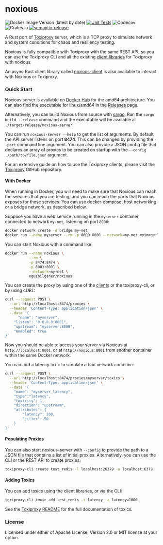 # noxious

![Docker Image Version (latest by date)](https://img.shields.io/docker/v/oguzbilgener/noxious)
[![Unit Tests](https://github.com/oguzbilgener/noxious/actions/workflows/unit_tests.yml/badge.svg)](https://github.com/oguzbilgener/noxious/actions/workflows/unit_tests.yml)
![Codecov](https://img.shields.io/codecov/c/gh/oguzbilgener/noxious)
![Crates.io](https://img.shields.io/crates/l/noxious)
[![semantic-release](https://img.shields.io/badge/semantic--release-enabled-brightgreen?logo=semantic-release)](https://github.com/semantic-release/semantic-release)

A Rust port of [Toxiproxy] server, which is a TCP proxy to simulate network and system conditions for chaos and resiliency testing.

Noxious is fully compatible with Toxiproxy with the same REST API, so you can use the Toxiproxy CLI and all the existing [client libraries][clients] for Toxiproxy with noxious.

An async Rust client library called [noxious-client] is also available to interact with Noxious or Toxiproxy.


[Toxiproxy]: https://github.com/Shopify/toxiproxy
[clients]: https://github.com/Shopify/toxiproxy#clients
[noxious-client]: https://docs.rs/noxious-client

### Quick Start

Noxious server is available on [Docker Hub] for the amd64 architecture. You can also find the executable for linux/amd64 in the [Releases] page.

Alternatively, you can build Noxious from source with [cargo]. Run the `cargo build --release` command and the executable will be available at `./target/release/noxious-server`.

You can run `noxious-server --help` to get the list of arguments. By default the API server listens on port **8474**. This can be changed by providing the `--port` command line argument. You can also provide a JSON config file that declares an array of proxies to be created on startup with the `--config  ./path/to/file.json` argument.

For an extensive guide on how to use the Toxiproxy clients, please visit the [Toxiproxy] GitHub repository.

[Docker Hub]: https://hub.docker.com/repository/docker/oguzbilgener/noxious
[Releases]: https://github.com/oguzbilgener/noxious/releases
[cargo]: https://doc.rust-lang.org/book/ch01-01-installation.html#installation

#### With Docker

 When running in Docker, you will need to make sure that Noxious can reach the services that you are testing, and you can reach the ports that Noxious exposes for these services. You can use docker-compose, host networking or a bridge network, as described below.

Suppose you have a web service running in the `myserver` container, connected to network `my-net`, listening on port `8000`:

```sh
docker network create -d bridge my-net
docker run --name myserver --rm -p 8000:8000 --network=my-net myimage:latest
```

You can start Noxious with a command like:


```sh
docker run --name noxious \
           --rm \
           -p 8474:8474 \
           -p 8001:8001 \
           --network=my-net \
           oguzbilgener/noxious
```

You can create the proxy by using one of the [clients] or the toxiproxy-cli, or by using cURL:

```sh
curl --request POST \
  --url http://localhost:8474/proxies \
  --header 'Content-Type: application/json' \
  --data '{
	  "name": "myserver",
    "listen": "0.0.0.0:8001",
    "upstream": "myserver:8000",
    "enabled": true
}'
```

Now you should be able to access your server via Noxious at `http://localhost:8001`, or at `http://noxious:8001` from another container within the same Docker network.

You can add a latency toxic to simulate a bad network condition:

```sh
curl --request POST \
  --url http://localhost:8474/proxies/myserver/toxics \
  --header 'Content-Type: application/json' \
  --data '{
	"name": "myserver_latency",
	"type":"latency",
	"toxicity": 1,
	"direction": "upstream",
	"attributes": {
		"latency": 200,
		"jitter": 50
	}
}'
```


#### Populating Proxies

You can also start noxious-server with `--config` to provide the path to a JSON file that contains a list of initial proxies. Alternatively, you can use the CLI or the REST API to create proxies:

```sh
toxiproxy-cli create test_redis -l localhost:26379 -u localhost:6379
```

#### Adding Toxics

You can add toxics using the client libraries, or via the CLI:

```sh
toxiproxy-cli toxic add test_redis -t latency -a latency=1000
```

See the [Toxiproxy README][toxics_docs] for the full documentation of toxics.

[toxics_docs]: https://github.com/Shopify/toxiproxy#toxics

### License

Licensed under either of Apache License, Version 2.0 or MIT license at your option.